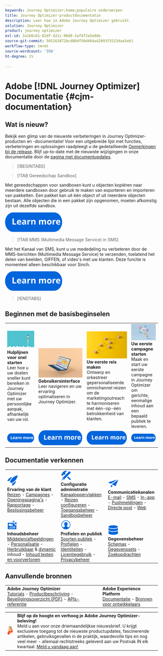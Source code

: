 ```yaml
---
keywords: Journey Optimizer;home;populaire onderwerpen
title: Journey Optimizer-productdocumentatie
description: Leer hoe je Adobe Journey Optimizer gebruikt.
solution: Journey Optimizer
product: journey optimizer
exl-id: 3a1b6c61-82df-421c-98d8-2af4f2a5e0de
source-git-commit: 565163872bcd88df50d464a42093f5523daa5eb1
workflow-type: tm+mt
source-wordcount: '356'
ht-degree: 1%

---
```


# Adobe [!DNL Journey Optimizer] Documentatie {#cjm-documentation}

## Wat is nieuw?

Bekijk een glimp van de nieuwste verbeteringen in Journey Optimizer-producten en -documentatie! Voor een uitgebreide lijst met functies, verbeteringen en oplossingen raadpleegt u de gedetailleerde [Opmerkingen bij de release](using/rn/release-notes.md). Blijf up-to-date met de nieuwste wijzigingen in onze documentatie door de [pagina met documentupdates](using/rn/documentation-updates.md).

>[!BEGINTABS]

>[!TAB Gereedschap Sandbox]

Met gereedschappen voor sandboxen kunt u objecten kopiëren naar meerdere sandboxen door gebruik te maken van exporteren en importeren van pakketten. Een pakket kan uit één object of uit meerdere objecten bestaan. Alle objecten die in een pakket zijn opgenomen, moeten afkomstig zijn uit dezelfde sandbox.

[![afbeelding](using/assets/do-not-localize/learn-more-button.svg)](using/building-journeys/copy-to-sandbox.md)

>[!TAB MMS (Multimedia Message Service) in SMS]

Met het Kanaal van SMS, kunt u uw mededeling nu verbeteren door de MMS-berichten (Multimedia Message Service) te verzenden, toelatend het delen van beelden, GIFFEN, of video&#39;s met uw klanten. Deze functie is momenteel alleen beschikbaar voor Sinch.

[![afbeelding](using/assets/do-not-localize/learn-more-button.svg)](using/sms/create-sms.md#sms-content)

>[!ENDTABS]

## Beginnen met de basisbeginselen

<table style="table-layout:fixed">
  <tr style="border: 0;">
    <td>
    <a href="using/start/quick-start.md"><img src="using/assets/do-not-localize/start-quick.png"></a>
    <div><strong>Hulplijnen voor snel starten</strong><br/>Leer hoe u uw doelen sneller kunt bereiken in Journey Optimizer met uw persoonlijke aanpak, afhankelijk van uw rol.</div>
    </td>
    <td>
    <a href="using/start/user-interface.md"><img src="using/assets/do-not-localize/start-interface.jpeg"></a>
    <div><strong>Gebruikersinterface</strong><br/>Leer navigeren en uw ervaring optimaliseren in Journey Optimizer.</div>
    </td>
    <td>
    <a href="using/building-journeys/journey-gs.md"><img src="using/assets/do-not-localize/start-journey.jpeg"></a>
    <div><strong>Uw eerste reis maken</strong><br/>Ontwerp en orkestreer gepersonaliseerde omnichannel reizen om de marketingoutreach te harmoniseren met één-op-één betrokkenheid van klanten. 
    </div>
    </td>
    <td>
    <a href="using/campaigns/create-campaign.md"><img src="using/assets/do-not-localize/start-campaign.jpeg"></a>
    <div><strong>Uw eerste campagne starten</strong><br/>Maak en start uw eerste campagne in Journey Optimizer om gerichte, eenmalige inhoud aan een bepaald publiek te leveren.</div>
    </td>
  </tr>
  <tr style="border: 0;">
    <td align="center"><a href="using/start/quick-start.md"><img src="using/assets/do-not-localize/learn-more-button.svg"></a></td>
    <td align="center"><a href="using/start/user-interface.md"><img src="using/assets/do-not-localize/learn-more-button.svg"></a></td>
    <td align="center"><a href="using/building-journeys/journey-gs.md"><img src="using/assets/do-not-localize/learn-more-button.svg"></a></td>
    <td align="center"><a href="using/campaigns/create-campaign.md"><img src="using/assets/do-not-localize/learn-more-button.svg"></a></td>
    </tr>
</table>

## Documentatie verkennen

<table style="table-layout:auto">
  <tr style="border: 0;">
    <td>
      <img src="using/assets/do-not-localize/icon-quick-start.svg" width="35px"><br/>
      <strong>Ervaring van de klant</strong><br/><a href="using/building-journeys/journey.md">Reizen</a> - <a href="using/campaigns/get-started-with-campaigns.md">Campagnes</a> - <a href="using/landing-pages/get-started-lp.md">Openingspagina's</a> - <a href="using/reports/live-report.md">Rapportage</a> - <a href="using/offers/get-started/starting-offer-decisioning.md">Beslissingsbeheer</a>
    </td>
    <td>
      <img src="using/assets/do-not-localize/icon-configure.svg" width="35px"><br/>
      <strong>Configuratie<br/>administratie</strong><br/><a href="using/configuration/channel-surfaces.md">Kanaaloppervlakken</a> - <a href="using/configuration/about-data-sources-events-actions.md">Reizen configureren</a>  - <a href="using/administration/permissions-overview.md">Toegangsbeheer</a> - <a href="using/administration/sandboxes.md">Sandboxbeheer</a>
    </td>
    <td>
      <img src="using/assets/do-not-localize/icon-campaign.svg" width="35px"><br/>
      <strong>Communicatiekanalen</strong><br/><a href="using/email/get-started-email.md">E-mail</a> - <a href="using/sms/get-started-sms.md">SMS</a> - <a href="using/in-app/get-started-in-app.md">In-app</a> - <a href="using/push/get-started-push.md">Pushmeldingen</a> - <a href="using/direct-mail/get-started-direct-mail.md">Directe post</a> - <a href="using/web/get-started-web.md">Web</a>
    </td>
  </tr>
  <tr style="border: 0;">
    <td>
      <img src="using/assets/do-not-localize/icon-content.svg" width="35px"><br/>
      <strong>Inhoudsbeheer</strong><br/><a href="using/content-management/assets.md">Middelen/afbeeldingen</a> - <a href="using/personalization/personalize.md">Personalisatie</a> - <a href="using/content-management/content-templates.md">Herbruikbaar</a> &amp; <a href="using/personalization/dynamic-content.md">dynamic</a> inhoud - <a href="using/content-management/preview-test.md">Inhoud testen en voorvertonen</a>
    </td>
    <td>
      <img src="using/assets/do-not-localize/icon_profile-audience.svg" width="35px"><br/>
      <strong>Profielen en publiek</strong><br/><a href="using/audience/about-audiences.md">Soorten publiek</a> - <a href="using/audience/get-started-profiles.md">Profielen</a> - <a href="using/audience/get-started-identity.md">Identiteiten</a> - <a href="using/audience/license-usage.md">Licentiegebruik</a> - <a href="using/privacy/get-started-privacy.md">Privacybeheer</a>
    </td>
    <td>
      <img src="using/assets/do-not-localize/icon-data.svg" width="35px"><br/>
      <strong>Gegevensbeheer</strong><br/><a href="using/data/get-started-schemas.md">Schemas</a> - <a href="using/data/get-started-datasets.md">Gegevenssets</a> - <a href="using/data/get-started-queries.md">Zoekopdrachten</a>
    </td>
  </tr>
</table>

## Aanvullende bronnen

<table style="table-layout:fixed"><tr style="border: 0;">
<td><strong>Adobe Journey Optimizer</strong><br/>
<a href="https://experienceleague.adobe.com/docs/journey-optimizer-learn/tutorials/overview.html?lang=en" target="_blank">Tutorials</a> - <a href="https://helpx.adobe.com/legal/product-descriptions/adobe-journey-optimizer.html" target="_blank">Productbeschrijving</a> - <a href="https://www.adobe.com/content/dam/cc/en/security/pdfs/AJO_SecurityOverview.pdf" target="_blank">Beveiligingsoverzicht (PDF)</a> - <a href="https://developer.adobe.com/journey-optimizer-apis/" target="_blank">APIs-referentie</a>
</td>
<td><strong>Adobe Experience Platform</strong><br/>
<a href="https://experienceleague.adobe.com/docs/experience-platform/landing/home.html" target="_blank">Documentatie</a> - <a href="https://www.adobe.com/nl/experience-platform/documentation-and-developer-resources.html" target="_blank">Bronnen voor ontwikkelaars</a>
</td>
</tr></table>

<table style="table-layout:auto"><tr style="border: 0;"><td><img src="using/assets/do-not-localize/newsletter.png"></td><td>
<b>Blijf op de hoogte en verhoog je Adobe Journey Optimizer-beleving!</b><br/>Meld u aan voor onze driemaandelijkse nieuwsbrief. U krijgt exclusieve toegang tot de nieuwste productupdates, fascinerende artikelen, gebruiksgevallen in de praktijk, waardevolle tips en nog veel meer - allemaal rechtstreeks geleverd aan uw Postvak IN elk kwartaal. <a href="https://www.adobe.com/subscription/Adobe_Journey_Optimizer_NL.html">Meld u vandaag aan!</a></td></tr></table>
